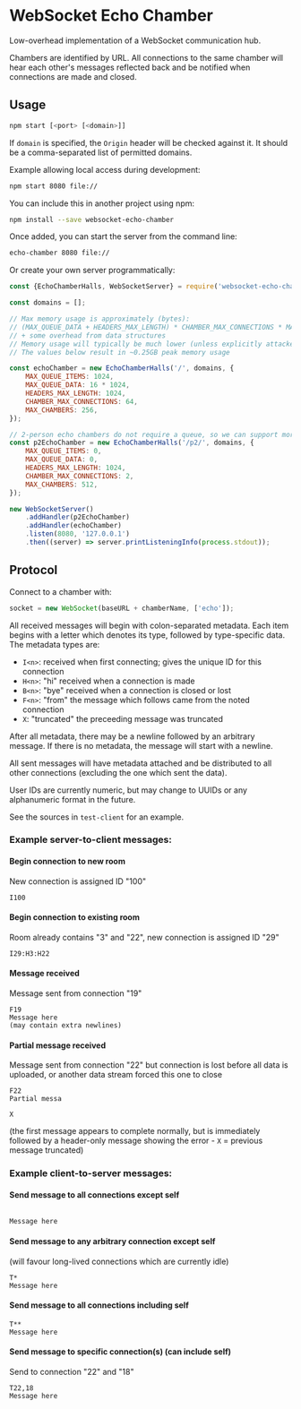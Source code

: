 # WebSocket Echo Chamber

Low-overhead implementation of a WebSocket communication hub.

Chambers are identified by URL. All connections to the same chamber
will hear each other's messages reflected back and be notified when
connections are made and closed.

## Usage

```sh
npm start [<port> [<domain>]]
```

If `domain` is specified, the `Origin` header will be checked against
it. It should be a comma-separated list of permitted domains.

Example allowing local access during development:

```sh
npm start 8080 file://
```

You can include this in another project using npm:

```sh
npm install --save websocket-echo-chamber
```

Once added, you can start the server from the command line:

```sh
echo-chamber 8080 file://
```

Or create your own server programmatically:

```javascript
const {EchoChamberHalls, WebSocketServer} = require('websocket-echo-chamber');

const domains = [];

// Max memory usage is approximately (bytes):
// (MAX_QUEUE_DATA + HEADERS_MAX_LENGTH) * CHAMBER_MAX_CONNECTIONS * MAX_CHAMBERS
// + some overhead from data structures
// Memory usage will typically be much lower (unless explicitly attacked)
// The values below result in ~0.25GB peak memory usage

const echoChamber = new EchoChamberHalls('/', domains, {
	MAX_QUEUE_ITEMS: 1024,
	MAX_QUEUE_DATA: 16 * 1024,
	HEADERS_MAX_LENGTH: 1024,
	CHAMBER_MAX_CONNECTIONS: 64,
	MAX_CHAMBERS: 256,
});

// 2-person echo chambers do not require a queue, so we can support more of them
const p2EchoChamber = new EchoChamberHalls('/p2/', domains, {
	MAX_QUEUE_ITEMS: 0,
	MAX_QUEUE_DATA: 0,
	HEADERS_MAX_LENGTH: 1024,
	CHAMBER_MAX_CONNECTIONS: 2,
	MAX_CHAMBERS: 512,
});

new WebSocketServer()
	.addHandler(p2EchoChamber)
	.addHandler(echoChamber)
	.listen(8080, '127.0.0.1')
	.then((server) => server.printListeningInfo(process.stdout));
```

## Protocol

Connect to a chamber with:

```javascript
socket = new WebSocket(baseURL + chamberName, ['echo']);
```

All received messages will begin with colon-separated metadata. Each
item begins with a letter which denotes its type, followed by
type-specific data. The metadata types are:

* `I<n>`: received when first connecting; gives the unique ID for this
  connection
* `H<n>`: "hi" received when a connection is made
* `B<n>`: "bye" received when a connection is closed or lost
* `F<n>`: "from" the message which follows came from the noted
  connection
* `X`: "truncated" the preceeding message was truncated

After all metadata, there may be a newline followed by an arbitrary
message. If there is no metadata, the message will start with a
newline.

All sent messages will have metadata attached and be distributed to all
other connections (excluding the one which sent the data).

User IDs are currently numeric, but may change to UUIDs or any
alphanumeric format in the future.

See the sources in `test-client` for an example.

### Example server-to-client messages:

#### Begin connection to new room

New connection is assigned ID "100"

```
I100
```

#### Begin connection to existing room

Room already contains "3" and "22", new connection is assigned ID "29"

```
I29:H3:H22
```

#### Message received

Message sent from connection "19"

```
F19
Message here
(may contain extra newlines)
```

#### Partial message received

Message sent from connection "22" but connection is lost before all
data is uploaded, or another data stream forced this one to close

```
F22
Partial messa
```

```
X
```

(the first message appears to complete normally, but is immediately
followed by a header-only message showing the error - `X` = previous
message truncated)

### Example client-to-server messages:

#### Send message to all connections except self

```

Message here
```

#### Send message to any arbitrary connection except self

(will favour long-lived connections which are currently idle)

```
T*
Message here
```

#### Send message to all connections including self

```
T**
Message here
```

#### Send message to specific connection(s) (can include self)

Send to connection "22" and "18"

```
T22,18
Message here
```
